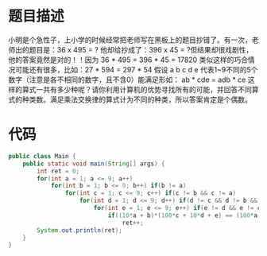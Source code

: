 # 题目描述
小明是个急性子，上小学的时候经常把老师写在黑板上的题目抄错了。有一次，老师出的题目是：36 x 495 = ? 他却给抄成了：396 x 45 = ?但结果却很戏剧性，他的答案竟然是对的！！因为 36 * 495 = 396 * 45 = 17820 类似这样的巧合情况可能还有很多，比如：27 * 594 = 297 * 54 假设 a b c d e 代表1~9不同的5个数字（注意是各不相同的数字，且不含0）能满足形如： ab * cde = adb * ce 这样的算式一共有多少种呢？请你利用计算机的优势寻找所有的可能，并回答不同算式的种类数。满足乘法交换律的算式计为不同的种类，所以答案肯定是个偶数。

# 代码
```java
public class Main {  
    public static void main(String[] args) {  
        int ret = 0;  
        for(int a = 1; a <= 9; a++)  
            for(int b = 1; b <= 9; b++) if(b != a)  
                for(int c = 1; c <= 9; c++) if(c != b && c != a)  
                    for(int d = 1; d <= 9; d++) if(d != c && d != b && d != a)  
                        for(int e = 1; e <= 9; e++) if(e != d && e != c && e != b && e != a)  
                            if((10*a + b)*(100*c + 10*d + e) == (100*a + 10*d + b)*(10*c + e))  
                                ret++;  
        System.out.println(ret);  
    }  
}
```